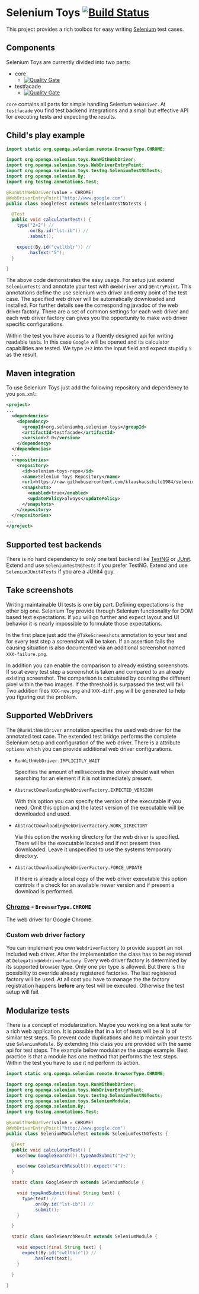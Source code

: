 # Selenium Toys [![Build Status](https://travis-ci.org/klaushauschild1984/selenium-toys.svg?branch=master)](https://travis-ci.org/klaushauschild1984/selenium-toys)

This project provides a rich toolbox for easy writing [Selenium](http://www.seleniumhq.org/) test cases.

## Components

Selenium Toys are currently divided into two parts:
* core
  * [![Quality Gate](https://sonarcloud.io/api/badges/gate?key=org.seleniumhq.selenium-toys%3Acore)](https://sonarcloud.io/dashboard?id=org.seleniumhq.selenium-toys%3Aselenium-toys)
* testfacade
  * [![Quality Gate](https://sonarcloud.io/api/badges/gate?key=org.seleniumhq.selenium-toys%3Atestfacade)](https://sonarcloud.io/dashboard?id=org.seleniumhq.selenium-toys%3Aselenium-toys)

`core` contains all parts for simple handling Selenium `WebDriver`. At `testfacade` you find test backend integrations
and a small but effective API for executing tests and expecting the results.

## Child's play example

```java
import static org.openqa.selenium.remote.BrowserType.CHROME;

import org.openqa.selenium.toys.RunWithWebDriver;
import org.openqa.selenium.toys.WebDriverEntryPoint;
import org.openqa.selenium.toys.testng.SeleniumTestNGTests;
import org.openqa.selenium.By;
import org.testng.annotations.Test;

@RunWithWebDriver(value = CHROME)
@WebDriverEntryPoint("http://www.google.com")
public class GoogleTest extends SeleniumTestNGTests {

  @Test
  public void calculatorTest() {
    type("2+2") //
        .on(By.id("lst-ib")) //
        .submit();

    expect(By.id("cwtltblr")) //
        .hasText("5");
  }

}
```
The above code demonstrates the easy usage. For setup just extend `SeleniumTests` and annotate your test with
`@Webdriver` and `@EntryPoint`. This annotations define the use selenium web driver and entry point of the test case.
The specified web driver will be automatically downloaded and installed. For further details see the corresponding
javadoc of the web driver factory. There are a set of common settings for each web driver and each web driver factory
can gives you the opportunity to make web driver specific configurations.

Within the test you have access to a fluently designed api for writing readable tests. In this case `Google` will be
opened and its calculator capabilities are tested. We type `2+2` into the input field and expect stupidly `5` as the
result.

## Maven integration

To use Selenium Toys just add the following repository and dependency to you `pom.xml`:
```xml
<project>
...
  <dependencies>
    <dependency>
      <groupId>org.seleniumhq.selenium-toys</groupId>
      <artifactId>testfacade</artifactId>
      <version>2.0</version>
    </dependency>
  </dependencies>
  ...
  <repositories>
    <repository>
      <id>selenium-toys-repo</id>
      <name>Selenium Toys Repository</name>
      <url>https://raw.githubusercontent.com/klaushauschild1984/selenium-toys/mvn-repo/</url>
      <snapshots>
        <enabled>true</enabled>
        <updatePolicy>always</updatePolicy>
      </snapshots>
    </repository>
  </repositories>
...
</project>
```

## Supported test backends

There is no hard dependency to only one test backend like [TestNG](http://testng.org) or [JUnit](http://junit.org).
Extend and use `SeleniumTestNGTests` if you prefer TestNG. Extend and use `SeleniumJUnit4Tests` if you are a JUnit4 guy.

## Take screenshots

Writing maintainable UI tests is one big part. Defining expectations is the other big one. Selenium Toy provide through
Selenium functionality for DOM based text expectations. If you will go further and expect layout and UI behavior it is
nearly impossible to formulate those expectations.

In the first place just add the `@TakeScreenshots` annotation to your test and for every test step a screenshot will be
taken. If an assertion fails the causing situation is also documented via an additional screenshot named
`XXX-failure.png`.

In addition you can enable the comparison to already existing screenshots. If so at every test step a screenshot is
taken and compared to an already existing screenshot. The comparison is calculated by counting the different pixel
within the two images. If the threshold is surpassed the test will fail. Two addition files `XXX-new.png` and
`XXX-diff.png` will be generated to help you figuring out the problem.

## Supported WebDrivers

The `@RunWithWebDriver` annotation specifies the used web driver for the annotated test case. The extended test bridge
performs the complete Selenium setup and configuration of the web driver. There is a attribute `options` which you can
provide additional web driver configurations.

* `RunWithWebDriver.IMPLICITLY_WAIT`

  Specifies the amount of milliseconds the driver should wait when searching for an element if it is not immediately
  present.

* `AbstractDownloadingWebDriverFactory.EXPECTED_VERSION`

  With this option you can specify the version of the executable if you need. Omit this option and the latest version
  of the executable will be downloaded and used. 
  
* `AbstractDownloadingWebDriverFactory.WORK_DIRECTORY`

  Via this option the working directory for the web driver is specified. There will be the executable located and if
  not present then downloaded. Leave it unspecified to use the systems temporary directory.

* `AbstractDownloadingWebDriverFactory.FORCE_UPDATE`

  If there is already a local copy of the web driver executable this option controls if a check for an available newer
  version and if present a download is performed.

### [Chrome](https://sites.google.com/a/chromium.org/chromedriver/downloads) - `BrowserType.CHROME`

The web driver for Google Chrome.

### Custom web driver factory

You can implement you own `WebdriverFactory` to provide support an not included web driver. After the implementation the
class has to be registered at `DelegatingWebdriverFactory`. Every web driver factory is determined by its supported
browser type. Only one per type is allowed. But there is the possibility to override already registered factories. The
last registered factory will be used. At all cost you have to manage the the factory registration happens **before**
any test will be executed. Otherwise the test setup will fail.

## Modularize tests

There is a concept of modularization. Maybe you working on a test suite for a rich web application. It is possible that
in a lot of tests will be al lo of similar test steps. To prevent code duplications and help maintain your tests use
`SeleniumModule`. By extending this class you are provided with the same api for test steps. The example below
modularize the usage example. Best practice is that a module has one method that performs the test steps. Within the
test you have to use it nd perform its action.

```java
import static org.openqa.selenium.remote.BrowserType.CHROME;

import org.openqa.selenium.toys.RunWithWebDriver;
import org.openqa.selenium.toys.WebDriverEntryPoint;
import org.openqa.selenium.toys.testng.SeleniumTestNGTests;
import org.openqa.selenium.toys.SeleniumModule;
import org.openqa.selenium.By;
import org.testng.annotations.Test;

@RunWithWebDriver(value = CHROME)
@WebDriverEntryPoint("http://www.google.com")
public class SeleniumModuleTest extends SeleniumTestNGTests {

  @Test
  public void calculatorTest() {
    use(new GoogleSearch()).typeAndSubmit("2+2");

    use(new GooleSearchResult()).expect("4");
  }

  static class GoogleSearch extends SeleniumModule {

    void typeAndSubmit(final String text) {
      type(text) //
          .on(By.id("lst-ib")) //
          .submit();
    }

  }

  static class GooleSearchResult extends SeleniumModule {

    void expect(final String text) {
      expect(By.id("cwtltblr")) //
          .hasText(text);
    }

  }

}
```